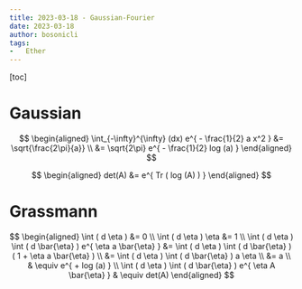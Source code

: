 ```yaml
---
title: 2023-03-18 - Gaussian-Fourier
date: 2023-03-18
author: bosonicli
tags:
-   Ether
---
```


[toc]

# Gaussian

$$
\begin{aligned}
    \int_{-\infty}^{\infty} (dx) e^{ - \frac{1}{2} a x^2 } &= \sqrt{\frac{2\pi}{a}} \\
    &= \sqrt{2\pi} e^{ - \frac{1}{2} log (a) }
\end{aligned}
$$

$$
\begin{aligned}
    det(A) &= e^{ Tr ( log (A) ) }
\end{aligned}
$$

# Grassmann

$$
\begin{aligned}
    \int ( d \eta ) &= 0    \\
    \int ( d \eta ) \eta &= 1   \\
    \int ( d \eta ) \int ( d \bar{\eta} ) e^{ \eta a \bar{\eta} } &= \int ( d \eta ) \int ( d \bar{\eta} ) ( 1 + \eta a \bar{\eta} )    \\
    &= \int ( d \eta ) \int ( d \bar{\eta} ) a \eta \\
    &= a    \\
    & \equiv e^{ + log (a) }    \\
    \int ( d \eta ) \int ( d \bar{\eta} ) e^{ \eta A \bar{\eta} } & \equiv det(A)
\end{aligned}
$$
